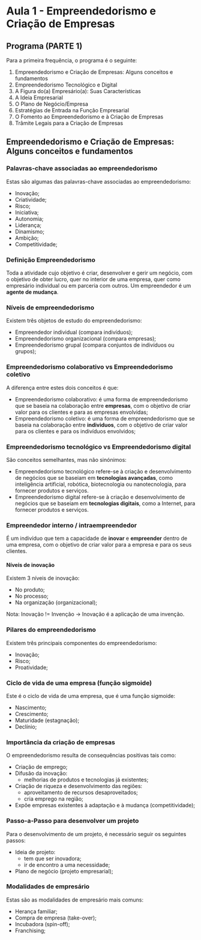# Aula 1 - Empreendedorismo e Criação de Empresas

## Programa (PARTE 1)
Para a primeira frequência, o programa é o seguinte:
  1. Empreendedorismo e Criação de Empresas: Alguns conceitos e fundamentos
  2. Empreendedorismo Tecnológico e Digital
  3. A Figura do(a) Empresário(a): Suas Características
  4. A Ideia Empresarial
  5. O Plano de Negócio/Empresa
  6. Estratégias de Entrada na Função Empresarial
  7. O Fomento ao Empreendedorismo e à Criação de Empresas
  8.  Trâmite Legais para a Criação de Empresas

## Empreendedorismo e Criação de Empresas: Alguns conceitos e fundamentos

### Palavras-chave associadas ao empreendedorismo
Estas são algumas das palavras-chave associadas ao empreendedorismo:
  - Inovação;
  - Criatividade;
  - Risco;
  - Iniciativa;
  - Autonomia;
  - Liderança;
  - Dinamismo;
  - Ambição;
  - Competitividade;

### Definição Empreendedorismo
Toda a atividade cujo objetivo é criar, desenvolver e gerir um negócio, com o objetivo de obter lucro, quer no interior de uma empresa, quer como empresário individual ou em parceria com outros. Um empreendedor é um **agente de mudança**.

### Níveis de empreendedorismo
Existem três objetos de estudo do empreendedorismo:
  - Empreendedor individual (compara indivíduos);
  - Empreendedorismo organizacional (compara empresas);
  - Empreendedorismo grupal (compara conjuntos de indivíduos ou grupos);

### Empreendedorismo colaborativo vs Empreendedorismo coletivo
A diferença entre estes dois conceitos é que:
  - Empreendedorismo colaborativo: é uma forma de empreendedorismo que se baseia na colaboração entre **empresas**, com o objetivo de criar valor para os clientes e para as empresas envolvidas;
  - Empreendedorismo coletivo: é uma forma de empreendedorismo que se baseia na colaboração entre **individuos**, com o objetivo de criar valor para os clientes e para os indivíduos envolvidos;

### Empreendedorismo tecnológico vs Empreendedorismo digital
São conceitos semelhantes, mas não sinónimos:
  - Empreendedorismo tecnológico refere-se à criação e desenvolvimento de negócios que se baseiam em **tecnologias avançadas**, como inteligência artificial, robótica, biotecnologia ou nanotecnologia, para fornecer produtos e serviços.
  - Empreendedorismo digital refere-se à criação e desenvolvimento de negócios que se baseiam em **tecnologias digitais**, como a Internet, para fornecer produtos e serviços.

### Empreendedor interno / intraempreendedor
É um indivíduo que tem a capacidade de **inovar** e **empreender** dentro de uma empresa, com o objetivo de criar valor para a empresa e para os seus clientes.

#### Níveis de inovação
Existem 3 níveis de inovação:
  - No produto;
  - No processo;
  - Na organização (organizacional);

Nota: Inovação != Invenção -> Inovação é a aplicação de uma invenção.

### Pilares do empreendedorismo
Existem três principais componentes do empreendedorismo:
  - Inovação;
  - Risco;
  - Proatividade;

### Ciclo de vida de uma empresa (função sigmoide)
Este é o ciclo de vida de uma empresa, que é uma função sigmoide:
  - Nascimento;
  - Crescimento;
  - Maturidade (estagnação);
  - Declínio;

### Importância da criação de empresas
O empreendedorismo resulta de consequências positivas tais como:
- Criação de emprego;
- Difusão da inovação:
  - melhorias de produtos e tecnologias já existentes;
- Criação de riqueza e desenvolvimento das regiões:
  - aproveitamento de recursos desaproveitados;
  - cria emprego na região;
- Expõe empresas existentes à adaptação e à mudança (competitividade);

### Passo-a-Passo para desenvolver um projeto
Para o desenvolvimento de um projeto, é necessário seguir os seguintes passos:
- Ideia de projeto:
  - tem que ser inovadora;
  - ir de encontro a uma necessidade;
- Plano de negócio (projeto empresarial);

### Modalidades de empresário
Estas são as modalidades de empresário mais comuns:
  - Herança familiar;
  - Compra de empresa (take-over);
  - Incubadora (spin-off);
  - Franchising;